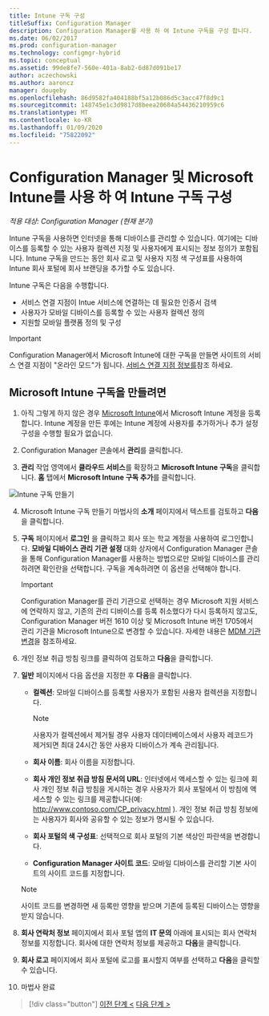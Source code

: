 ```yaml
---
title: Intune 구독 구성
titleSuffix: Configuration Manager
description: Configuration Manager를 사용 하 여 Intune 구독을 구성 합니다.
ms.date: 06/02/2017
ms.prod: configuration-manager
ms.technology: configmgr-hybrid
ms.topic: conceptual
ms.assetid: 99de8fe7-560e-401a-8ab2-6d87d091be17
author: aczechowski
ms.author: aaroncz
manager: dougeby
ms.openlocfilehash: 86d9582fa404188bf5a12b086d5c3acc47f8d9c1
ms.sourcegitcommit: 148745e1c3d9817d8beea20684a54436210959c6
ms.translationtype: MT
ms.contentlocale: ko-KR
ms.lasthandoff: 01/09/2020
ms.locfileid: "75822092"
---
```

# <a name="configure-your-intune-subscription-with-configuration-manager-and-microsoft-intune"></a>Configuration Manager 및 Microsoft Intune를 사용 하 여 Intune 구독 구성

*적용 대상: Configuration Manager (현재 분기)*

Intune 구독을 사용하면 인터넷을 통해 디바이스를 관리할 수 있습니다. 여기에는 디바이스를 등록할 수 있는 사용자 컬렉션 지정 및 사용자에게 표시되는 정보 정의가 포함됩니다. Intune 구독을 만드는 동안 회사 로고 및 사용자 지정 색 구성표를 사용하여 Intune 회사 포털에 회사 브랜딩을 추가할 수도 있습니다.

Intune 구독은 다음을 수행합니다.

-   서비스 연결 지점이 Intue 서비스에 연결하는 데 필요한 인증서 검색
-   사용자가 모바일 디바이스를 등록할 수 있는 사용자 컬렉션 정의
-   지원할 모바일 플랫폼 정의 및 구성

> [!IMPORTANT]
>  Configuration Manager에서 Microsoft Intune에 대한 구독을 만들면 사이트의 서비스 연결 지점이 "온라인 모드"가 됩니다. [서비스 연결 지점 정보를](../../core/servers/deploy/configure/about-the-service-connection-point.md)참조 하세요.

## <a name="to-create-the-microsoft-intune-subscription"></a>Microsoft Intune 구독을 만들려면

1.  아직 그렇게 하지 않은 경우 [Microsoft Intune](https://go.microsoft.com/fwlink/?LinkID=258216)에서 Microsoft Intune 계정을 등록합니다.  Intune 계정을 만든 후에는 Intune 계정에 사용자를 추가하거나 추가 설정 구성을 수행할 필요가 없습니다.

2.  Configuration Manager 콘솔에서 **관리**를 클릭합니다.

3.  **관리** 작업 영역에서 **클라우드 서비스**를 확장하고 **Microsoft Intune 구독**을 클릭합니다. **홈** 탭에서 **Microsoft Intune 구독 추가**를 클릭합니다.

![Intune 구독 만들기](../media/mdm-set-intune.png)

4. Microsoft Intune 구독 만들기 마법사의 **소개** 페이지에서 텍스트를 검토하고 **다음**을 클릭합니다.

5. **구독** 페이지에서 **로그인** 을 클릭하고 회사 또는 학교 계정을 사용하여 로그인합니다. **모바일 디바이스 관리 기관 설정** 대화 상자에서 Configuration Manager 콘솔을 통해 Configuration Manager를 사용하는 방법으로만 모바일 디바이스를 관리하려면 확인란을 선택합니다. 구독을 계속하려면 이 옵션을 선택해야 합니다.

   > [!IMPORTANT]
   >  Configuration Manager를 관리 기관으로 선택하는 경우 Microsoft 지원 서비스에 연락하지 않고, 기존의 관리 디바이스를 등록 취소했다가 다시 등록하지 않고도, Configuration Manager 버전 1610 이상 및 Microsoft Intune 버전 1705에서 관리 기관을 Microsoft Intune으로 변경할 수 있습니다. 자세한 내용은 [MDM 기관 변경](/sccm/mdm/deploy-use/change-mdm-authority)을 참조하세요.

6. 개인 정보 취급 방침 링크를 클릭하여 검토하고 **다음**을 클릭합니다.

7. **일반** 페이지에서 다음 옵션을 지정한 후 **다음**을 클릭합니다.

   - **컬렉션**: 모바일 디바이스를 등록할 사용자가 포함된 사용자 컬렉션을 지정합니다.

     > [!NOTE]
     >  사용자가 컬렉션에서 제거될 경우 사용자 데이터베이스에서 사용자 레코드가 제거되면 최대 24시간 동안 사용자 디바이스가 계속 관리됩니다.

   - **회사 이름**: 회사 이름을 지정합니다.

   - **회사 개인 정보 취급 방침 문서의 URL**: 인터넷에서 액세스할 수 있는 링크에 회사 개인 정보 취급 방침을 게시하는 경우 사용자가 회사 포털에서 이 방침에 액세스할 수 있는 링크를 제공합니다(예: http://www.contoso.com/CP_privacy.html ). 개인 정보 취급 방침 정보에는 사용자가 회사와 공유할 수 있는 정보가 명시될 수 있습니다.

   - **회사 포털의 색 구성표**: 선택적으로 회사 포털의 기본 색상인 파란색을 변경합니다.

   - **Configuration Manager 사이트 코드**: 모바일 디바이스를 관리할 기본 사이트의 사이트 코드를 지정합니다.

   > [!NOTE]
   >  사이트 코드를 변경하면 새 등록만 영향을 받으며 기존에 등록된 디바이스는 영향을 받지 않습니다.

8. **회사 연락처 정보** 페이지에서 회사 포털 앱의 **IT 문의** 아래에 표시되는 회사 연락처 정보를 지정합니다. 회사에 대한 연락처 정보를 제공하고 **다음**을 클릭합니다.

9. **회사 로고** 페이지에서 회사 포털에 로고를 표시할지 여부를 선택하고 **다음**을 클릭할 수 있습니다.

10. 마법사 완료

> [!div class="button"]
> [이전 단계 <](confirm-dns.md)  [다음 단계 >](terms-and-conditions.md)
